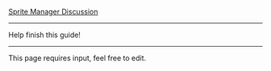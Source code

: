 [Sprite Manager Discussion](https://github.com/unitystation/unitystation/issues/11)

***

Help finish this guide!

***
This page requires input, feel free to edit.